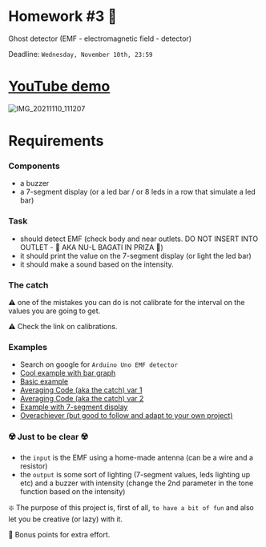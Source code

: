 # Homework #3 :ghost: 
Ghost detector (EMF - electromagnetic field - detector)

Deadline: ```Wednesday, November 10th, 23:59```

# [YouTube demo](https://youtu.be/i1BTOc6iCHc)

![IMG_20211110_111207](https://user-images.githubusercontent.com/61749814/141088331-aa54df80-e5c3-470c-a291-add4a71bebf8.jpg)

# Requirements

### Components
- a buzzer 
- a 7-segment display (or a led bar / or 8 leds in a row that simulate a led bar)

### Task
- should detect EMF (check body and near outlets. DO NOT INSERT INTO OUTLET - :name_badge: AKA NU-L BAGATI IN PRIZA :name_badge:)
- it should print the value on the 7-segment display (or light the led bar) 
- it should make a sound based on the intensity.

### The catch
:warning: one of the mistakes you can do is not calibrate for the interval on the values you are going to get. 

:warning: Check the link on calibrations.

### Examples
- Search on google for ```Arduino Uno EMF detector```
- [Cool example with bar graph](https://www.youtube.com/watch?v=y1Bke3750WE)
- [Basic example](https://www.youtube.com/watch?v=itgNU3JVj7Q)
- [Averaging Code (aka the catch) var 1](http://www.aaronalai.com/emfdetector-averaging-code)
- [Averaging Code (aka the catch) var 2](http://www.aaronalai.com/emf-detector)
- [Example with 7-segment display](https://www.instructables.com/Arduino-EMF-Detector/)
- [Overachiever (but good to follow and adapt to your own project)](https://create.arduino.cc/projecthub/mircemk/diy-ultra-sensitive-emfdetector-4be895)

### :radioactive: Just to be clear :radioactive: 
- the ```input``` is the EMF using a home-made antenna (can be a wire and a resistor) 
- the ```output``` is some sort of lighting (7-segment values, leds lighting up etc) and a buzzer with intensity (change the 2nd parameter in the tone function based on the intensity)

:sparkle: The purpose of this project is, first of all, ```to have a bit of fun``` and also let you be creative (or lazy) with it. 

:beginner: Bonus points for extra effort.
